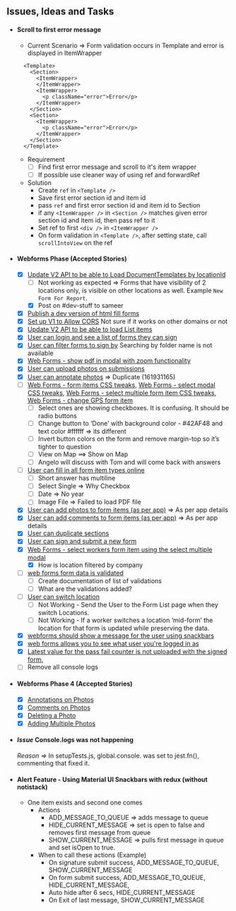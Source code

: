 ## Issues, Ideas and Tasks


- #### Scroll to first error message
  - Current Scenario => Form validation occurs in Template and error is displayed in ItemWrapper
  ```
    <Template>
      <Section>
        <ItemWrapper>
        </ItemWrapper>
        <ItemWrapper>
          <p className="error">Error</p>
        </ItemWrapper>
      </Section>
      <Section>
        <ItemWrapper>
          <p className="error">Error</p>
        </ItemWrapper>
      </Section>
    </Template>
  ```
  - Requirement
    - [ ] Find first error message and scroll to it's item wrapper
    - [ ] If possible use cleaner way of using ref and forwardRef
  - Solution
    - Create `ref` in `<Template />`
    - Save first error section id and item id 
    - pass `ref` and first error section id and item id to Section
    - if any `<ItemWrapper />` in `<Section />` matches given error section id and item id, then pass ref to it
    - Set ref to first `<div />` in `<ItemWrapper />`
    - On form validation in `<Template />`, after setting state, call `scrollIntoView` on the ref


- #### Webforms Phase (Accepted Stories)
  - [x] [Update V2 API to be able to Load DocumentTemplates by locationId](https://www.pivotaltracker.com/story/show/160000160)
    - [ ] Not working as expected => Forms that have visibility of 2 locations only, is visible on other locations as well. Example `New Form For Report`. 
    - [x] Post on #dev-stuff to sameer
  - [x] [Publish a dev version of html fill forms](https://www.pivotaltracker.com/story/show/159895120)
  - [x] [Set up V1 to Allow CORS](https://www.pivotaltracker.com/story/show/160268031)
      Not sure if it works on other domains or not
  - [x] [Update V2 API to be able to load List items](https://www.pivotaltracker.com/story/show/160587976)
  - [x] [User can login and see a list of forms they can sign](https://www.pivotaltracker.com/story/show/159023665)
  - [x] [User can filter forms to sign by](https://www.pivotaltracker.com/story/show/159023672)
      Searching by folder name is not available
  - [x] [Web Forms - show pdf in modal with zoom functionality](https://www.pivotaltracker.com/story/show/161484930)
  - [x] [User can upload photos on submissions](https://www.pivotaltracker.com/story/show/159023492)
  - [x] [User can annotate photos](https://www.pivotaltracker.com/story/show/159023495) => Duplicate (161931165)
  - [ ] [Web Forms - form items CSS tweaks](https://www.pivotaltracker.com/story/show/161299881),
[Web Forms - select modal CSS tweaks](https://www.pivotaltracker.com/story/show/161446295),
[Web Forms - select multiple form item CSS tweaks](https://www.pivotaltracker.com/story/show/161299944),
[Web Forms - change GPS form item](https://www.pivotaltracker.com/story/show/161586593)
    - [ ] Select ones are showing checkboxes. It is confusing. It should be radio buttons
    - [ ] Change button to ‘Done’  with background color - #42AF48 and text color #ffffff => its different
    - [ ] Invert button colors on the form and remove margin-top so it’s tighter to question
    - [ ] View on Map ==> Show on Map
    - [ ] Angelo will discuss with Tom and will come back with answers
  - [ ] [User can fill in all form item types online](https://www.pivotaltracker.com/story/show/158811777)
    - [ ] Short answer has multiline
    - [ ] Select Single => Why Checkbox
    - [ ] Date => No year
    - [ ] Image File => Failed to load PDF file 
  - [x] [User can add photos to form items (as per app)](https://www.pivotaltracker.com/story/show/159023660) => As per app details
  - [x] [User can add comments to form items (as per app)](https://www.pivotaltracker.com/story/show/159023571) => As per app details
  - [x] [User can duplicate sections](https://www.pivotaltracker.com/story/show/159427709)
  - [x] [User can sign and submit a new form](https://www.pivotaltracker.com/story/show/159023667)
  - [x] [Web Forms - select workers form item using the select multiple modal](https://www.pivotaltracker.com/story/show/161446211)
    - [x] How is location filtered by company
  - [ ] [web forms form data is validated ](https://www.pivotaltracker.com/story/show/161168646) 
    - [ ] Create documentation of list of validations
    - [ ] What are the validations added?
  - [ ] [User can switch location](https://www.pivotaltracker.com/story/show/162652495)
    - [ ] Not Working - Send the User to the Form List page when they switch Locations.
    - [ ] Not Working - If a worker switches a location ‘mid-form’ the location for that form is updated while preserving the data.
  - [x] [webforms should show a message for the user using snackbars](https://www.pivotaltracker.com/story/show/162645763)
  - [x] [web forms allows you to see what user you're logged in as](https://www.pivotaltracker.com/story/show/162643422)
  - [x] [Latest value for the pass fail counter is not uploaded with the signed form.](https://www.pivotaltracker.com/story/show/162719339)
  - [ ] Remove all console logs

- #### Webforms Phase 4 (Accepted Stories)
  - [x] [Annotations on Photos](https://www.pivotaltracker.com/story/show/161931165)
  - [x] [Comments on Photos](https://www.pivotaltracker.com/story/show/161931099)
  - [x] [Deleting a Photo](https://www.pivotaltracker.com/story/show/161931313)
  - [x] [Adding Multiple Photos](https://www.pivotaltracker.com/story/show/161931387)

- #### *Issue* Console.logs was not happening
  *Reason =>* In setupTests.js, global.console. was set to jest.fn(), commenting that fixed it.

- #### Alert Feature - Using Material UI Snackbars with redux (without notistack)
  - One item exists and second one comes
    - Actions
      - ADD_MESSAGE_TO_QUEUE => adds message to queue
      - HIDE_CURRENT_MESSAGE => set is open to false and removes first message from queue
      - SHOW_CURRENT_MESSAGE => pulls first message in queue and set isOpen to true.
    - When to call these actions (Example)
      - On signature submit success, ADD_MESSAGE_TO_QUEUE, SHOW_CURRENT_MESSAGE
      - On form submit success, ADD_MESSAGE_TO_QUEUE, HIDE_CURRENT_MESSAGE, 
      - Auto hide after 6 secs, HIDE_CURRENT_MESSAGE
      - On Exit of last message, SHOW_CURRENT_MESSAGE

